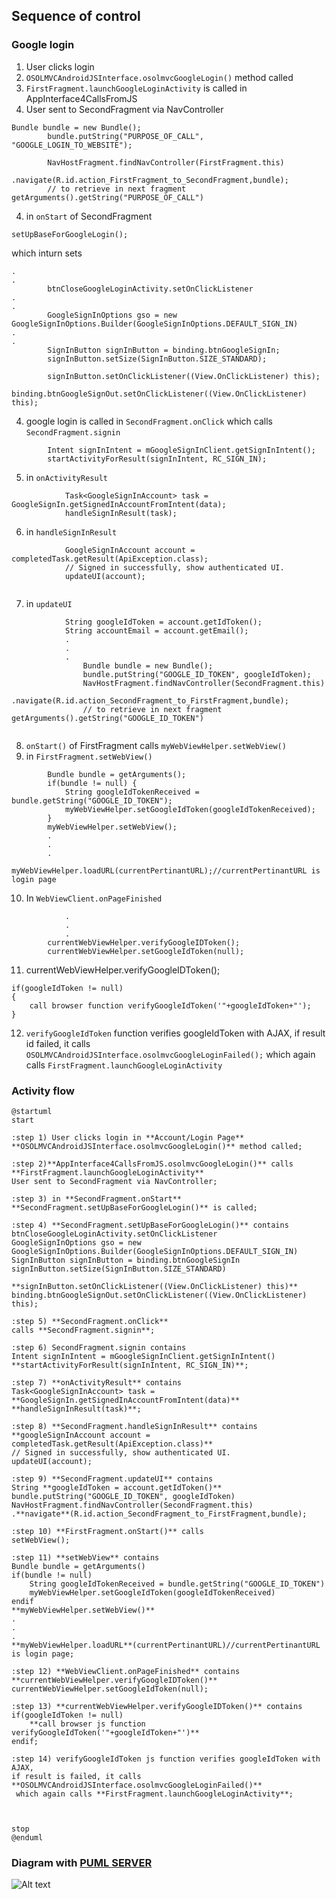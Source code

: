 ## Sequence of control

### Google login

1. User clicks login
2. `OSOLMVCAndroidJSInterface.osolmvcGoogleLogin()` method called
3. `FirstFragment.launchGoogleLoginActivity` is called in AppInterface4CallsFromJS
3. User sent to SecondFragment via NavController
```
Bundle bundle = new Bundle();
        bundle.putString("PURPOSE_OF_CALL", "GOOGLE_LOGIN_TO_WEBSITE");

        NavHostFragment.findNavController(FirstFragment.this)
                .navigate(R.id.action_FirstFragment_to_SecondFragment,bundle);
        // to retrieve in next fragment getArguments().getString("PURPOSE_OF_CALL")
```	
4. in `onStart` of SecondFragment
```
setUpBaseForGoogleLogin();
```
which inturn  sets
```
.
.
		btnCloseGoogleLoginActivity.setOnClickListener
.
.
		GoogleSignInOptions gso = new GoogleSignInOptions.Builder(GoogleSignInOptions.DEFAULT_SIGN_IN)
.
.
		SignInButton signInButton = binding.btnGoogleSignIn;
        signInButton.setSize(SignInButton.SIZE_STANDARD);

        signInButton.setOnClickListener((View.OnClickListener) this);
        binding.btnGoogleSignOut.setOnClickListener((View.OnClickListener) this);
```	
4. google login is called in `SecondFragment.onClick` which calls `SecondFragment.signin`
```
		Intent signInIntent = mGoogleSignInClient.getSignInIntent();
        startActivityForResult(signInIntent, RC_SIGN_IN);
```
5. in `onActivityResult` 
```
            Task<GoogleSignInAccount> task = GoogleSignIn.getSignedInAccountFromIntent(data);
            handleSignInResult(task);
```
6. in `handleSignInResult`
```
			GoogleSignInAccount account = completedTask.getResult(ApiException.class);
            // Signed in successfully, show authenticated UI.
            updateUI(account);
			
```
7. in `updateUI`
```
			String googleIdToken = account.getIdToken();
            String accountEmail = account.getEmail();
			.
			.
			.
				Bundle bundle = new Bundle();
                bundle.putString("GOOGLE_ID_TOKEN", googleIdToken);
                NavHostFragment.findNavController(SecondFragment.this)
                        .navigate(R.id.action_SecondFragment_to_FirstFragment,bundle);
                // to retrieve in next fragment getArguments().getString("GOOGLE_ID_TOKEN")
			
```
8. `onStart()` of FirstFragment calls `myWebViewHelper.setWebView()`
9. in `FirstFragment.setWebView()`
```
        Bundle bundle = getArguments();
		if(bundle != null) {
            String googleIdTokenReceived = bundle.getString("GOOGLE_ID_TOKEN");
            myWebViewHelper.setGoogleIdToken(googleIdTokenReceived);
        }
        myWebViewHelper.setWebView();
		.
		.
		.
		myWebViewHelper.loadURL(currentPertinantURL);//currentPertinantURL is login page
```
10. In `WebViewClient.onPageFinished`
```
			.
			.
			.
		currentWebViewHelper.verifyGoogleIDToken();
		currentWebViewHelper.setGoogleIdToken(null);
```
11. currentWebViewHelper.verifyGoogleIDToken();
```
if(googleIdToken != null)
{
	call browser function verifyGoogleIdToken('"+googleIdToken+"');
}
```
12. `verifyGoogleIdToken` function verifies googleIdToken with AJAX, if result id failed, it calls `OSOLMVCAndroidJSInterface.osolmvcGoogleLoginFailed();` which again calls `FirstFragment.launchGoogleLoginActivity`


### Activity flow
```
@startuml
start

:step 1) User clicks login in **Account/Login Page**
**OSOLMVCAndroidJSInterface.osolmvcGoogleLogin()** method called;

:step 2)**AppInterface4CallsFromJS.osolmvcGoogleLogin()** calls **FirstFragment.launchGoogleLoginActivity**
User sent to SecondFragment via NavController;

:step 3) in **SecondFragment.onStart**
**SecondFragment.setUpBaseForGoogleLogin()** is called;

:step 4) **SecondFragment.setUpBaseForGoogleLogin()** contains
btnCloseGoogleLoginActivity.setOnClickListener
GoogleSignInOptions gso = new GoogleSignInOptions.Builder(GoogleSignInOptions.DEFAULT_SIGN_IN)
SignInButton signInButton = binding.btnGoogleSignIn
signInButton.setSize(SignInButton.SIZE_STANDARD)

**signInButton.setOnClickListener((View.OnClickListener) this)**
binding.btnGoogleSignOut.setOnClickListener((View.OnClickListener) this);

:step 5) **SecondFragment.onClick**
calls **SecondFragment.signin**;

:step 6) SecondFragment.signin contains
Intent signInIntent = mGoogleSignInClient.getSignInIntent()
**startActivityForResult(signInIntent, RC_SIGN_IN)**;

:step 7) **onActivityResult** contains
Task<GoogleSignInAccount> task = **GoogleSignIn.getSignedInAccountFromIntent(data)**
**handleSignInResult(task)**;

:step 8) **SecondFragment.handleSignInResult** contains
**googleSignInAccount account = completedTask.getResult(ApiException.class)**
// Signed in successfully, show authenticated UI.
updateUI(account);

:step 9) **SecondFragment.updateUI** contains
String **googleIdToken = account.getIdToken()**
bundle.putString("GOOGLE_ID_TOKEN", googleIdToken)
NavHostFragment.findNavController(SecondFragment.this)		
.**navigate**(R.id.action_SecondFragment_to_FirstFragment,bundle);

:step 10) **FirstFragment.onStart()** calls
setWebView();

:step 11) **setWebView** contains 
Bundle bundle = getArguments()
if(bundle != null) 
	String googleIdTokenReceived = bundle.getString("GOOGLE_ID_TOKEN")
	myWebViewHelper.setGoogleIdToken(googleIdTokenReceived)
endif
**myWebViewHelper.setWebView()**
.
.
.
**myWebViewHelper.loadURL**(currentPertinantURL)//currentPertinantURL is login page;

:step 12) **WebViewClient.onPageFinished** contains
**currentWebViewHelper.verifyGoogleIDToken()**
currentWebViewHelper.setGoogleIdToken(null);

:step 13) **currentWebViewHelper.verifyGoogleIDToken()** contains
if(googleIdToken != null)
	**call browser js function verifyGoogleIdToken('"+googleIdToken+"')**
endif;

:step 14) verifyGoogleIdToken js function verifies googleIdToken with AJAX, 
if result is failed, it calls **OSOLMVCAndroidJSInterface.osolmvcGoogleLoginFailed()**
 which again calls **FirstFragment.launchGoogleLoginActivity**;



stop
@enduml
```

### Diagram with [PUML SERVER](http://www.plantuml.com/plantuml/uml/SyfFKj2rKt3CoKnELR1Io4ZDoSa70000)

![Alt text](file://googleLogin.png "Text on mouseover")